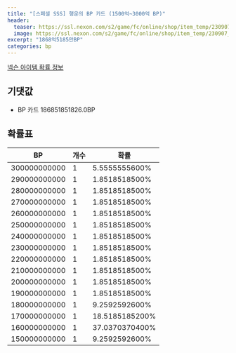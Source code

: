 ```yaml
---
title: "[스페셜 SSS] 행운의 BP 카드 (1500억~3000억 BP)"
header:
  teaser: https://ssl.nexon.com/s2/game/fc/online/shop/item_temp/230907_special_b9244v59dhjj15/200333010_s.png
  image: https://ssl.nexon.com/s2/game/fc/online/shop/item_temp/230907_special_b9244v59dhjj15/200333010_s.png
excerpt: "1868억5185만BP"
categories: bp
---
```

[넥슨 아이템 확률 정보](http://iteminfo.nexon.com/probability/fco?sn=7452)

## 기댓값
  - BP 카드 186851851826.0BP

## 확률표

|BP|개수|확률|
|---|---|---|
|300000000000|1|5.5555555600%|
|290000000000|1|1.8518518500%|
|280000000000|1|1.8518518500%|
|270000000000|1|1.8518518500%|
|260000000000|1|1.8518518500%|
|250000000000|1|1.8518518500%|
|240000000000|1|1.8518518500%|
|230000000000|1|1.8518518500%|
|220000000000|1|1.8518518500%|
|210000000000|1|1.8518518500%|
|200000000000|1|1.8518518500%|
|190000000000|1|1.8518518500%|
|180000000000|1|9.2592592600%|
|170000000000|1|18.5185185200%|
|160000000000|1|37.0370370400%|
|150000000000|1|9.2592592600%|
